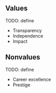 ## Values

TODO: define

* Transparency
* Independence
* Impact

## Nonvalues

TODO: define

* Career excellence
* Prestige
